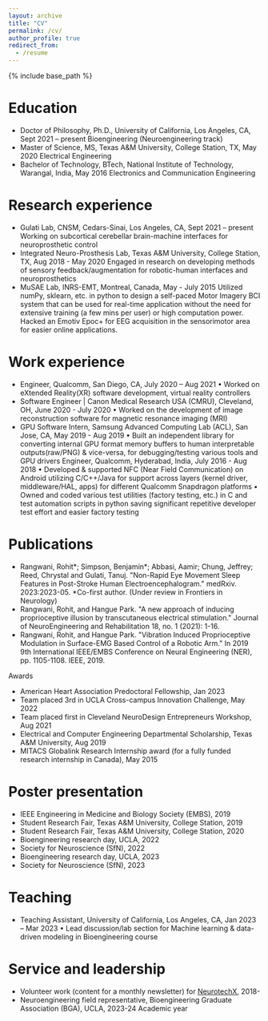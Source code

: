 ```yaml
---
layout: archive
title: "CV"
permalink: /cv/
author_profile: true
redirect_from:
  - /resume
---
```


{% include base_path %}

Education
======
* Doctor of Philosophy, Ph.D., University of California, Los Angeles, CA, Sept 2021 – present
Bioengineering (Neuroengineering track)
* Master of Science, MS, Texas A&M University, College Station, TX, May 2020
Electrical Engineering
* Bachelor of Technology, BTech, National Institute of Technology, Warangal, India, May 2016
Electronics and Communication Engineering


Research experience
======
* Gulati Lab, CNSM, Cedars-Sinai, Los Angeles, CA, Sept 2021 – present
Working on subcortical cerebellar brain-machine interfaces for neuroprosthetic control
* Integrated Neuro-Prosthesis Lab, Texas A&M University, College Station, TX, Aug 2018 - May 2020
Engaged in research on developing methods of sensory feedback/augmentation for robotic-human interfaces and neuroprosthetics
* MuSAE Lab, INRS-EMT, Montreal, Canada, May - July 2015
Utilized numPy, sklearn, etc. in python to design a self-paced Motor Imagery BCI system that can be used for real-time application without the need for extensive training (a few mins per user) or high computation power. Hacked an Emotiv Epoc+ for EEG acquisition in the sensorimotor area for easier online applications.

Work experience
======
* Engineer, Qualcomm, San Diego, CA, July 2020 – Aug 2021
  •	Worked on eXtended Reality(XR) software development, virtual reality controllers  
* Software Engineer | Canon Medical Research USA (CMRU), Cleveland, OH, June 2020 - July 2020 
  •	Worked on the development of image reconstruction software for magnetic resonance imaging (MRI)
* GPU Software Intern, Samsung Advanced Computing Lab (ACL), San Jose, CA, May 2019 - Aug 2019
  •	Built an independent library for converting internal GPU format memory buffers to human interpretable outputs(raw/PNG) & vice-versa, for debugging/testing various tools and GPU drivers
Engineer, Qualcomm, Hyderabad, India, July 2016 - Aug 2018
  •	Developed & supported NFC (Near Field Communication) on Android utilizing C/C++/Java for support across layers (kernel driver, middleware/HAL, apps) for different Qualcomm Snapdragon platforms
  •	Owned and coded various test utilities (factory testing, etc.) in C and test automation scripts in python saving significant repetitive developer test effort and easier factory testing 

Publications
======
* Rangwani, Rohit*; Simpson, Benjamin*; Abbasi, Aamir; Chung, Jeffrey; Reed, Chrystal and Gulati, Tanuj. "Non-Rapid Eye Movement Sleep Features in Post-Stroke Human Electroencephalogram." medRxiv. 2023:2023-05. *Co-first author. (Under review in Frontiers in Neurology)
* Rangwani, Rohit, and Hangue Park. "A new approach of inducing proprioceptive illusion by transcutaneous electrical stimulation." Journal of NeuroEngineering and Rehabilitation 18, no. 1 (2021): 1-16.
*	Rangwani, Rohit, and Hangue Park. "Vibration Induced Proprioceptive Modulation in Surface-EMG Based Control of a Robotic Arm." In 2019 9th International IEEE/EMBS Conference on Neural Engineering (NER), pp. 1105-1108. IEEE, 2019.

Awards
*	American Heart Association Predoctoral Fellowship, Jan 2023
*	Team placed 3rd in UCLA Cross-campus Innovation Challenge, May 2022
*	Team placed first in Cleveland NeuroDesign Entrepreneurs Workshop, Aug 2021
*	Electrical and Computer Engineering Departmental Scholarship, Texas A&M University, Aug 2019
*	MITACS Globalink Research Internship award (for a fully funded research internship in Canada), May 2015

Poster presentation
======
* IEEE Engineering in Medicine and Biology Society (EMBS), 2019
* Student Research Fair, Texas A&M University, College Station, 2019
* Student Research Fair, Texas A&M University, College Station, 2020
* Bioengineering research day, UCLA, 2022
* Society for Neuroscience (SfN), 2022
* Bioengineering research day, UCLA, 2023
* Society for Neuroscience (SfN), 2023
  
Teaching
======
* Teaching Assistant, University of California, Los Angeles, CA, Jan 2023 – Mar 2023
  •	Lead discussion/lab section for Machine learning & data-driven modeling in Bioengineering course

Service and leadership
======
* Volunteer work (content for a monthly newsletter) for [NeurotechX](https://neurotechx.com/), 2018-
* Neuroengineering field representative, Bioengineering Graduate Association (BGA), UCLA, 2023-24 Academic year 
  
